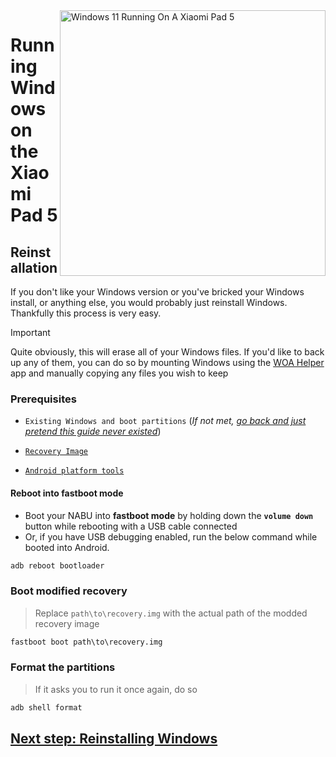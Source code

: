 <img align="right" src="https://raw.githubusercontent.com/erdilS/Port-Windows-11-Xiaomi-Pad-5/main/nabu.png" width="425" alt="Windows 11 Running On A Xiaomi Pad 5">

# Running Windows on the Xiaomi Pad 5

## Reinstallation
If you don't like your Windows version or you've bricked your Windows install, or anything else, you would probably just reinstall Windows. Thankfully this process is very easy.

> [!IMPORTANT]
> Quite obviously, this will erase all of your Windows files. If you'd like to back up any of them, you can do so by mounting Windows using the [WOA Helper](https://github.com/erdilS/Port-Windows-11-Xiaomi-Pad-5/releases/download/dualboot/woahelper.apk) app and manually copying any files you wish to keep

### Prerequisites
- ```Existing Windows and boot partitions``` (*If not met, [go back and just pretend this guide never existed](/guide/Vietnamese/1-partition-vi.md)*)

- [```Recovery Image```](https://github.com/erdilS/Port-Windows-11-Xiaomi-Pad-5/releases/download/1.0/recovery.img)

- [```Android platform tools```](https://developer.android.com/studio/releases/platform-tools)

#### Reboot into fastboot mode
- Boot your NABU into **fastboot mode** by holding down the **`volume down`** button while rebooting with a USB cable connected
- Or, if you have USB debugging enabled, run the below command while booted into Android.
```cmd
adb reboot bootloader
```

### Boot modified recovery
> Replace `path\to\recovery.img` with the actual path of the modded recovery image
```cmd
fastboot boot path\to\recovery.img
```

### Format the partitions
> If it asks you to run it once again, do so
```cmd
adb shell format
```

## [Next step: Reinstalling Windows](/guide/Vietnamese/3-install-vi.md)
